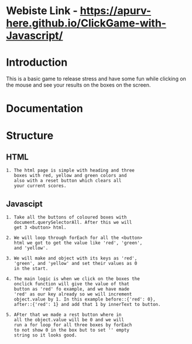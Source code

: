 # Webiste Link - https://apurv-here.github.io/ClickGame-with-Javascript/

# Introduction
This is a basic game to release stress and have some
fun while clicking on the mouse and see your results
on the boxes on the screen.

# Documentation

# Structure
 
## HTML
    1. The html page is simple with heading and three
       boxes with red, yellow and green colors and 
       also with a reset button which clears all
       your current scores.

## Javascipt
    1. Take all the buttons of coloured boxes with
       document.querySelectorAll. After this we will 
       get 3 <button> html.
    
    2. We will loop through forEach for all the <button>
       html we got to get the value like 'red', 'green', 
       and 'yellow'.
    
    3. We will make and object with its keys as 'red',
       'green', and 'yellow' and set their values as 0
       in the start.
    
    4. The main logic is when we click on the boxes the
       onclick function will give the value of that 
       button as 'red' fo example, and we have made 
       'red' as our key already so we will increment 
       object.value by 1. In this example before::{'red': 0},
       after::{'red': 1} and add that 1 by innerText to button.

    5. AFter that we made a rest button where in 
       all the object.value will be 0 and we will
       run a for loop for all three boxes by forEach
       to not show 0 in the box but to set '' empty
       string so it looks good.